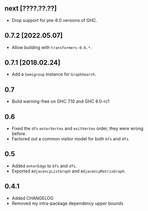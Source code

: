 next [????.??.??]
-----------------
* Drop support for pre-8.0 versions of GHC.

0.7.2 [2022.05.07]
------------------
* Allow building with `transformers-0.6.*`.

0.7.1 [2018.02.24]
------------------
* Add a `Semigroup` instance for `GraphSearch`.

0.7
---
* Build warning-free on GHC 7.10 and GHC 8.0-rc1

0.6
---
* Fixed the `dfs` `enterVertex` and `exitVertex` order, they were wrong before.
* Factored out a common visitor model for both `bfs` and `dfs`.

0.5
---
* Added `enterEdge` to `bfs` and `dfs`.
* Exported `AdjacencyListGraph` and `AdjacencyMatrixGraph`.

0.4.1
-----
* Added CHANGELOG
* Removed my intra-package dependency upper bounds

